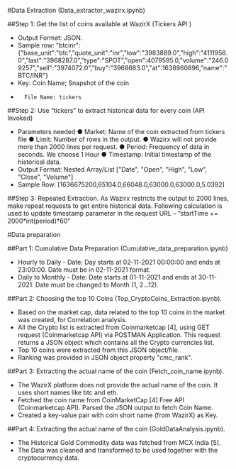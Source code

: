 #Data Extraction (Data_extractor_wazirx.ipynb)


##Step 1: Get the list of coins available at WazirX (Tickers API ) 
- Output Format: JSON. 
- 	Sample row: "btcinr":{"base_unit":"btc","quote_unit":"inr","low":"3983889.0","high":"4111958.0","last":"3968287.0","type":"SPOT","open":4079595.0,"volume":"246.09257","sell":"3974072.0","buy":"3968683.0","at":1638960896,"name":"BTC/INR"}
-	Key: Coin Name; Snapshot of the coin
-		File Name: tickers

##Step 2: Use “tickers” to extract historical data for every coin (API Invoked)
- Parameters needed
●	Market: Name of the coin extracted from tickers file
●	Limit: Number of rows in the output. 
●	Wazirx will not provide more than 2000 lines per request.
●	Period: Frequency of data in seconds. We choose 1 Hour
●	Timestamp: Initial timestamp of the historical data.
- Output Format: Nested Array/List ["Date", "Open", "High", "Low", "Close", "Volume"]
- 	Sample Row: [1636675200,65104.0,66048.0,63000.0,63000.0,5.0392]


##Step 3: Repeated Extraction. As Wazirx restricts the output to 2000 lines, make repeat requests to get entire historical data. Following calculation is used to update timestamp parameter in the request URL – “startTime += 2000*int(period)*60”

#Data preparation

##Part 1: Cumulative Data Preparation (Cumulative_data_preparation.ipynb)
-	Hourly to Daily - Date: Day starts at 02-11-2021  00:00:00 and ends at 23:00:00. Date must be in 02-11-2021 format.
-	Daily to Monthly - Date: Date starts at 01-11-2021 and ends at 30-11-2021. Date must be changed to Month (1, 2...12).


##Part 2: Choosing the top 10 Coins (Top_CryptoCoins_Extraction.ipynb).
-	Based on the market cap, data related to the top 10 coins in the market was created, for Correlation analysis.
-	All the Crypto list is extracted from Coinmarketcap [4], using GET request (Coinmarketcap API) via POSTMAN Application. This request returns a JSON object which contains all the Crypto currencies list.
-	Top 10 coins were extracted from this JSON object/file.
-	Ranking was provided in JSON object property "cmc_rank".


##Part 3: Extracting the actual name of the coin (Fetch_coin_name.ipynb).
-	The WazirX platform does not provide the actual name of the coin. It uses short names like btc and eth. 
-	Fetched the coin name from CoinMarketCap [4] Free API (Coinmarketcap API). Parsed the JSON output to fetch Coin Name. 
-	Created a key-value pair with coin short name (from WazirX) as Key.


##Part 4: Extracting the actual name of the coin (GoldDataAnalysis.ipynb).
-	The Historical Gold Commodity data was fetched from MCX India [5]. 
-	The Data was cleaned and transformed to be used together with the cryptocurrency data.
